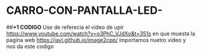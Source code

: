 # CARRO-CON-PANTALLA-LED-
##**+1 CODIGO**
 Use de referecia el video de upir <https://www.youtube.com/watch?v=o3PhC_VJdXo&t=351s> en que muesta la pagina web <https://javl.github.io/image2cpp/> importamos nuetro video y nos da este codigo


